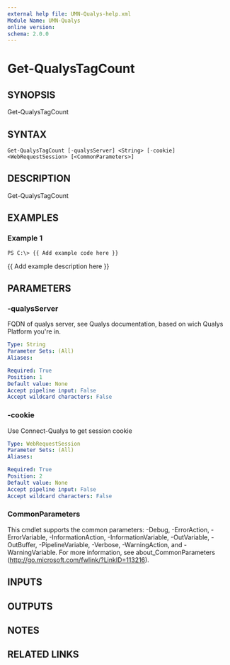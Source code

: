 ```yaml
---
external help file: UMN-Qualys-help.xml
Module Name: UMN-Qualys
online version: 
schema: 2.0.0
---
```


# Get-QualysTagCount

## SYNOPSIS
Get-QualysTagCount

## SYNTAX

```
Get-QualysTagCount [-qualysServer] <String> [-cookie] <WebRequestSession> [<CommonParameters>]
```

## DESCRIPTION
Get-QualysTagCount

## EXAMPLES

### Example 1
```
PS C:\> {{ Add example code here }}
```

{{ Add example description here }}

## PARAMETERS

### -qualysServer
FQDN of qualys server, see Qualys documentation, based on wich Qualys Platform you're in.

```yaml
Type: String
Parameter Sets: (All)
Aliases: 

Required: True
Position: 1
Default value: None
Accept pipeline input: False
Accept wildcard characters: False
```

### -cookie
Use Connect-Qualys to get session cookie

```yaml
Type: WebRequestSession
Parameter Sets: (All)
Aliases: 

Required: True
Position: 2
Default value: None
Accept pipeline input: False
Accept wildcard characters: False
```

### CommonParameters
This cmdlet supports the common parameters: -Debug, -ErrorAction, -ErrorVariable, -InformationAction, -InformationVariable, -OutVariable, -OutBuffer, -PipelineVariable, -Verbose, -WarningAction, and -WarningVariable. For more information, see about_CommonParameters (http://go.microsoft.com/fwlink/?LinkID=113216).

## INPUTS

## OUTPUTS

## NOTES

## RELATED LINKS

